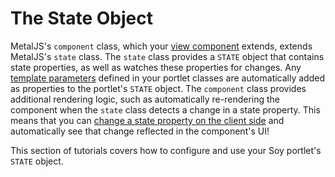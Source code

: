 # The State Object [](id=the-state-object)

MetalJS's `component` class, which your 
[view component](/develop/tutorials/-/knowledge_base/7-1/creating-a-soy-portlet#configuring-the-view-layer) 
extends, extends MetalJS's `state` class. The `state` class provides a `STATE` 
object that contains state properties, as well as watches these properties for 
changes. Any 
[template parameters](/develop/tutorials/-/knowledge_base/7-1/creating-a-soy-portlet#using-portlet-template-parameters-in-the-soy-template) 
defined in your portlet classes are automatically added as properties to the 
portlet's `STATE` object. The `component` class provides additional rendering 
logic, such as automatically re-rendering the component when the `state` class 
detects a change in a state property. This means that you can 
[change a state property on the client side](/develop/tutorials/-/knowledge_base/7-1/configuring-soy-portlet-template-parameters-on-the-client-side) 
and automatically see that change reflected in the component's UI!

This section of tutorials covers how to configure and use your Soy portlet's 
`STATE` object.
